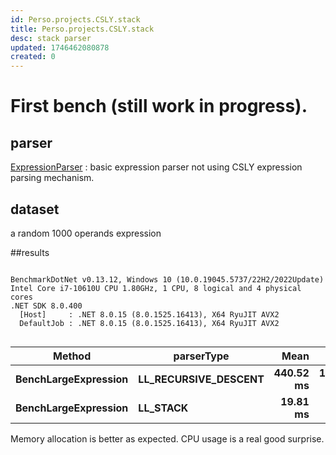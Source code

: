 ```yaml
---
id: Perso.projects.CSLY.stack
title: Perso.projects.CSLY.stack
desc: stack parser
updated: 1746462080878
created: 0
---
```

# First bench (still work in progress).

## parser

[ExpressionParser](https://github.com/b3b00/csly/blob/experiment/stask-based-parser/src/samples/expressionParser/ExpressionParser.cs) : basic expression parser not using CSLY expression parsing mechanism.

## dataset

a random 1000 operands expression 

##results
```

BenchmarkDotNet v0.13.12, Windows 10 (10.0.19045.5737/22H2/2022Update)
Intel Core i7-10610U CPU 1.80GHz, 1 CPU, 8 logical and 4 physical cores
.NET SDK 8.0.400
  [Host]     : .NET 8.0.15 (8.0.1525.16413), X64 RyuJIT AVX2
  DefaultJob : .NET 8.0.15 (8.0.1525.16413), X64 RyuJIT AVX2


```
| Method               | parserType           | Mean      | Error     | StdDev    | Median    | Gen0       | Gen1       | Gen2       | Allocated |
|--------------------- |--------------------- |----------:|----------:|----------:|----------:|-----------:|-----------:|-----------:|----------:|
| **BenchLargeExpression** | **LL_RECURSIVE_DESCENT** | **440.52 ms** | **11.314 ms** | **32.280 ms** | **437.44 ms** | **86000.0000** | **32000.0000** | **20000.0000** | **464.21 MB** |
| **BenchLargeExpression** | **LL_STACK**             |  **19.81 ms** |  **0.693 ms** |  **1.931 ms** |  **19.25 ms** | **16500.0000** |   **968.7500** |          **-** |  **67.27 MB** |


Memory allocation is better as expected.
CPU usage is a real good surprise.
